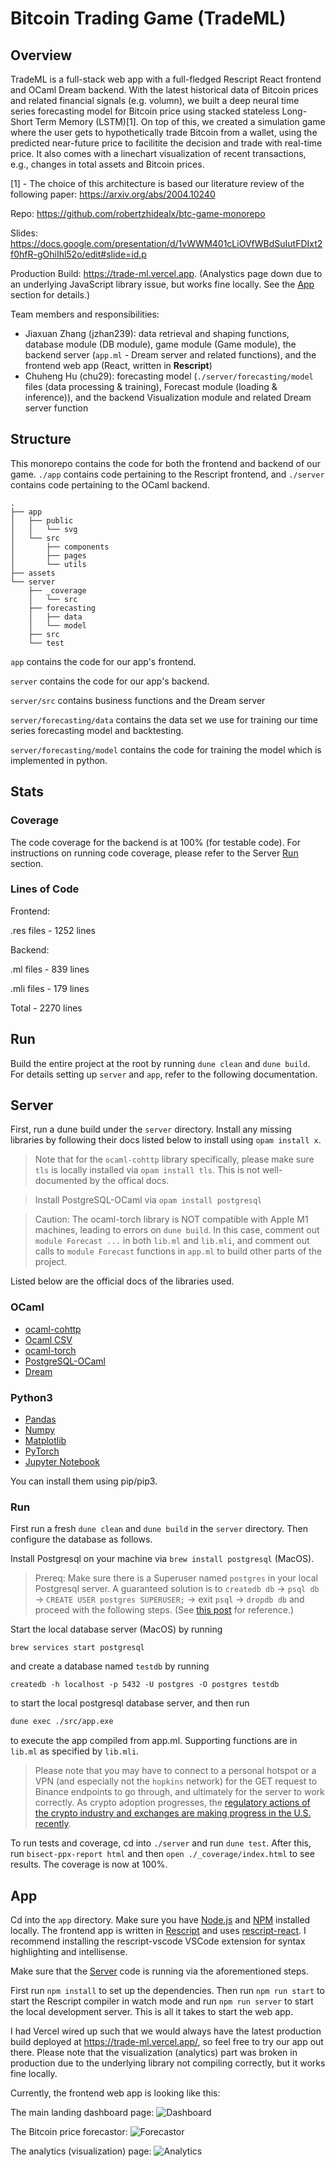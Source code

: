# Bitcoin Trading Game (TradeML)

## Overview

TradeML is a full-stack web app with a full-fledged Rescript React frontend and OCaml Dream backend. With the latest historical data of Bitcoin prices and related financial signals (e.g. volumn), we built a deep neural time series forecasting model for Bitcoin price using stacked stateless Long-Short Term Memory (LSTM)[1]. On top of this, we created a simulation game where the user gets to hypothetically trade Bitcoin from a wallet, using the predicted near-future price to facilitite the decision and trade with real-time price. It also comes with a linechart visualization of recent transactions, e.g., changes in total assets and Bitcoin prices.

[1] - The choice of this architecture is based our literature review
of the following paper: https://arxiv.org/abs/2004.10240

Repo: https://github.com/robertzhidealx/btc-game-monorepo

Slides: https://docs.google.com/presentation/d/1vWWM401cLiOVfWBdSuIutFDIxt2f0hfR-gOhiIhl52o/edit#slide=id.p

Production Build: https://trade-ml.vercel.app. (Analystics page down due to an underlying JavaScript library issue, but works fine locally. See the [App](#app) section for details.)

Team members and responsibilities:

- Jiaxuan Zhang (jzhan239): data retrieval and shaping functions, database module (DB module), game module (Game module), the backend server (`app.ml` - Dream server and related functions), and the frontend web app (React, written in **Rescript**)
- Chuheng Hu (chu29): forecasting model (`./server/forecasting/model` files (data processing & training), Forecast module (loading & inference)), and the backend Visualization module and related Dream server function

## Structure

This monorepo contains the code for both the frontend and backend of our game. `./app` contains code pertaining to the Rescript frontend, and `./server` contains code pertaining to the OCaml backend.

```
.
├── app
│   ├── public
│   │   └── svg
│   └── src
│       ├── components
│       ├── pages
│       └── utils
├── assets
└── server
    ├── _coverage
    │   └── src
    ├── forecasting
    │   ├── data
    │   └── model
    ├── src
    └── test
```

`app` contains the code for our app's frontend.

`server` contains the code for our app's backend.

`server/src` contains business functions and the Dream server

`server/forecasting/data` contains the data set we use for training our time series forecasting model and backtesting.

`server/forecasting/model` contains the code for training the model which is implemented in python.

## Stats

### Coverage

The code coverage for the backend is at 100% (for testable code). For instructions on running code coverage, please refer to the Server [Run](#run-1) section.

### Lines of Code

Frontend:

.res files - 1252 lines

Backend:

.ml files - 839 lines

.mli files - 179 lines

Total - 2270 lines

## Run

Build the entire project at the root by running `dune clean` and `dune build`. For details setting up `server` and `app`, refer to the following documentation.

## Server

First, run a dune build under the `server` directory. Install any missing libraries by following their docs listed below to install using `opam install x`.

> Note that for the `ocaml-cohttp` library specifically, please make sure `tls` is locally installed via `opam install tls`. This is not well-documented by the offical docs.

> Install PostgreSQL-OCaml via `opam install postgresql`

> Caution: The ocaml-torch library is NOT compatible with Apple M1 machines, leading to errors on `dune build`. In this case, comment out `module Forecast ...` in both `lib.ml` and `lib.mli`, and comment out calls to `module Forecast` functions in `app.ml` to build other parts of the project.

Listed below are the official docs of the libraries used.

### OCaml

- [ocaml-cohttp](https://github.com/mirage/ocaml-cohttp#installation)
- [Ocaml CSV](https://github.com/Chris00/ocaml-csv)
- [ocaml-torch](https://github.com/LaurentMazare/ocaml-torch)
- [PostgreSQL-OCaml](https://github.com/mmottl/postgresql-ocaml)
- [Dream](https://github.com/aantron/dream)

### Python3

- [Pandas](https://pandas.pydata.org/docs/getting_started/install.html)
- [Numpy](https://numpy.org/install/)
- [Matplotlib](https://matplotlib.org/stable/#installation)
- [PyTorch](https://pytorch.org/get-started/locally/)
- [Jupyter Notebook](https://jupyter.org/install)

You can install them using pip/pip3.

### Run

First run a fresh `dune clean` and `dune build` in the `server` directory. Then configure the database as follows.

Install Postgresql on your machine via `brew install postgresql` (MacOS).

> Prereq: Make sure there is a Superuser named `postgres` in your local Postgresql server. A guaranteed solution is to `createdb db` -> `psql db` -> `CREATE USER postgres SUPERUSER;` -> exit `psql` -> `dropdb db` and proceed with the following steps. (See [this post](https://stackoverflow.com/questions/15301826/psql-fatal-role-postgres-does-not-exist) for reference.)

Start the local database server (MacOS) by running

```
brew services start postgresql
```

and create a database named `testdb` by running

```
createdb -h localhost -p 5432 -U postgres -O postgres testdb
```

to start the local postgresql database server, and then run

```ocaml
dune exec ./src/app.exe
```

to execute the app compiled from app.ml. Supporting functions are in `lib.ml` as specified by `lib.mli`.

> Please note that you may have to connect to a personal hotspot or a VPN (and especially not the `hopkins` network) for the GET request to Binance endpoints to go through, and ultimately for the server to work correctly. As crypto adoption progresses, the [regulatory actions of the crypto industry and exchanges are making progress in the U.S. recently](https://www.forbes.com/sites/haileylennon/2021/12/09/capitol-hill-warms-up-to-crypto/?sh=3876df23790c).

To run tests and coverage, cd into `./server` and run `dune test`. After this, run `bisect-ppx-report html` and then `open ./_coverage/index.html` to see results. The coverage is now at 100%.

## App

Cd into the `app` directory. Make sure you have [Node.js](https://nodejs.org/en/download/package-manager/) and [NPM](https://docs.npmjs.com/downloading-and-installing-node-js-and-npm) installed locally. The frontend app is written in [Rescript](https://rescript-lang.org/) and uses [rescript-react](https://rescript-lang.org/docs/react/latest/introduction). I recommend installing the rescript-vscode VSCode extension for syntax highlighting and intellisense.

Make sure that the [Server](#server) code is running via the aforementioned steps.

First run `npm install` to set up the dependencies. Then run `npm run start` to start the Rescript compiler in watch mode and run `npm run server` to start the local development server. This is all it takes to start the web app.

I had Vercel wired up such that we would always have the latest production build deployed at https://trade-ml.vercel.app/, so feel free to try our app out there. Please note that the visualization (analytics) part was broken in production due to the underlying library not compiling correctly, but it works fine locally.

Currently, the frontend web app is looking like this:

The main landing dashboard page:
![Dashboard](/assets/dashboard.png)

The Bitcoin price forecastor:
![Forecastor](/assets/forecastor.png)

The analytics (visualization) page:
![Analytics](/assets/analytics.png)
